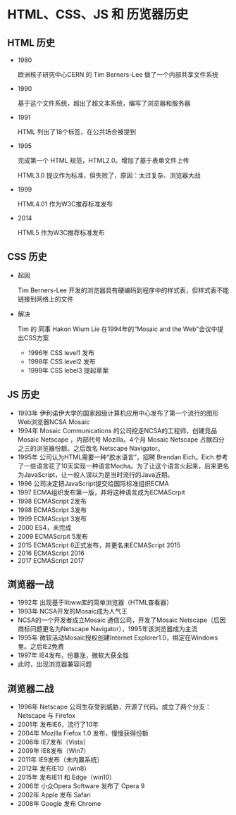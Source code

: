 # HTML、CSS、JS 和 历览器历史

## HTML 历史

- 1980

  欧洲核子研究中心CERN 的 Tim Berners-Lee 做了一个内部共享文件系统

- 1990

  基于这个文件系统，超出了超文本系统，编写了浏览器和服务器

- 1991

  HTML 列出了18个标签，在公共场合被提到

- 1995

  完成第一个 HTML 规范，HTML2.0。增加了基于表单文件上传

  HTML3.0 提议作为标准，但失败了，原因：太过复杂、浏览器大战

- 1999

  HTML4.01 作为W3C推荐标准发布

- 2014

  HTML5 作为W3C推荐标准发布





## CSS 历史

- 起因

  Tim Berners-Lee 开发的浏览器具有硬编码到程序中的样式表，但样式表不能链接到网络上的文件

- 解决

  Tim 的 同事 Hakon Wium Lie 在1994年的“Mosaic and the Web”会议中提出CSS方案

  - 1996年 CSS level1 发布
  - 1998年 CSS level2 发布
  - 1999年 CSS lebel3 提起草案





## JS 历史

- 1993年 伊利诺伊大学的国家超级计算机应用中心发布了第一个流行的图形Web浏览器NCSA Mosaic
- 1994年 Mosaic Communications 的公司挖走NCSA的工程师，创建竞品 Mosaic Netscape ，内部代号 Mozilla。4个月 Mosaic Netscape 占据四分之三的浏览器份额。之后改名 Netscape Navigator。
- 1995年 公司认为HTML需要一种“胶水语言”，招聘 Brendan Eich。Eich 参考了一些语言花了10天实现一种语言Mocha。为了让这个语言火起来，后来更名为JavaScript，让一般人误以为是当时流行的Java近期。
- 1996 公司决定把JavaScript提交给国际标准组织ECMA
- 1997 ECMA组织发布第一版，并将这种语言成为ECMAScrpit
- 1998 ECMAScript 2发布
- 1998 ECMAScript 3发布
- 1999 ECMAScript 3发布
- 2000 ES4，未完成
- 2009 ECMAScrpit 5发布
- 2015 ECMAScript 6正式发布，并更名未ECMAScript 2015
- 2016 ECMAScript 2016
- 2017 ECMAScript 2017





## 浏览器一战

- 1992年 出现基于libww库的简单浏览器（HTML查看器）
- 1993年 NCSA开发的Mosaic成为人气王
- NCSA的一个开发者成立Mosaic 通信公司，开发了Mosaic Netscape（后因商标问题更名为Netscape Navigator），1995年该浏览器成为主流
- 1995年 微软活动Mosaic授权创建Internet Explorer1.0，绑定在Windows里。之后IE2免费
- 1997年 IE4发布，份暴涨，微软大获全胜
- 此时，出现浏览器兼容问题



## 浏览器二战

- 1996年 Netscape 公司生存受到威胁，开源了代码。成立了两个分支：Netscape 与 Firefox
- 2001年 发布IE6，流行了10年
- 2004年 Mozilla Fiefox 1.0 发布，慢慢获得份额
- 2006年 IE7发布（Vista）
- 2009年 IE8发布（Win7）
- 2011年 IE9发布（未内置系统）
- 2012年 发布IE10（win8）
- 2015年 发布IE11 和 Edge（win10）
- 2006年 小众Opera Software 发布了 Opera 9
- 2002年 Apple 发布 Safari 
- 2008年 Google 发布 Chrome